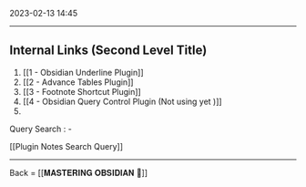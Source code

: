 2023-02-13
14:45

---

## Internal Links (Second Level Title)

1. [[1 - Obsidian Underline Plugin]]
2. [[2 - Advance Tables Plugin]]
3. [[3 - Footnote Shortcut Plugin]]
4. [[4 - Obsidian Query Control Plugin (Not using yet )]]
5. 


Query Search : -

[[Plugin Notes Search Query]]

---

Back = [[𝐌𝐀𝐒𝐓𝐄𝐑𝐈𝐍𝐆 𝐎𝐁𝐒𝐈𝐃𝐈𝐀𝐍 🔗]]

